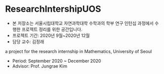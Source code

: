 # ResearchIntershipUOS
* 본 저장소는 서울시립대학교 자연과학대학 수학과의 학부 연구 인턴십 과정에서 수행한 프로젝트 정리를 위한 공간입니다.
* 프로젝트 기간: 2020년 9월~2020년 12월
* 담당 교수: 김정래

a project for the research internship in Mathematics, University of Seoul
* Period: September 2020 ~ December 2020
* Advisor: Prof. Jungrae Kim
